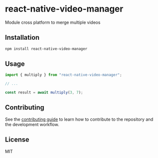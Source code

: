 # react-native-video-manager

Module cross platform to merge multiple videos

## Installation

```sh
npm install react-native-video-manager
```

## Usage

```js
import { multiply } from "react-native-video-manager";

// ...

const result = await multiply(3, 7);
```

## Contributing

See the [contributing guide](CONTRIBUTING.md) to learn how to contribute to the repository and the development workflow.

## License

MIT
